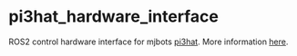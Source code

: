 # pi3hat_hardware_interface

ROS2 control hardware interface for mjbots [pi3hat](https://mjbots.com/products/mjbots-pi3hat-r4-5). More information [here](https://github.com/BartlomiejK2/pi3hat_hardware_interface).